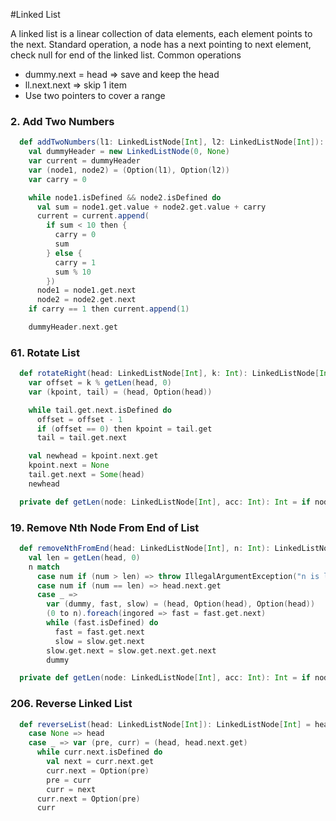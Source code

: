 #Linked List

A linked list is a linear collection of data elements, each element points to the next.
Standard operation, a node has a next pointing to next element, check null for end of the linked list.
Common operations
- dummy.next = head => save and keep the head
- ll.next.next => skip 1 item
- Use two pointers to cover a range 

### 2. Add Two Numbers
```scala
  def addTwoNumbers(l1: LinkedListNode[Int], l2: LinkedListNode[Int]): LinkedListNode[Int] =
    val dummyHeader = new LinkedListNode(0, None)
    var current = dummyHeader
    var (node1, node2) = (Option(l1), Option(l2))
    var carry = 0

    while node1.isDefined && node2.isDefined do
      val sum = node1.get.value + node2.get.value + carry
      current = current.append(
        if sum < 10 then {
          carry = 0
          sum
        } else {
          carry = 1
          sum % 10
        })
      node1 = node1.get.next
      node2 = node2.get.next
    if carry == 1 then current.append(1)

    dummyHeader.next.get
```

### 61. Rotate List
```scala
  def rotateRight(head: LinkedListNode[Int], k: Int): LinkedListNode[Int] =
    var offset = k % getLen(head, 0)
    var (kpoint, tail) = (head, Option(head))

    while tail.get.next.isDefined do
      offset = offset - 1
      if (offset == 0) then kpoint = tail.get
      tail = tail.get.next

    val newhead = kpoint.next.get
    kpoint.next = None
    tail.get.next = Some(head)
    newhead

  private def getLen(node: LinkedListNode[Int], acc: Int): Int = if node.next.isEmpty then acc + 1 else getLen(node.next.get, acc + 1)
```

### 19. Remove Nth Node From End of List
```scala
  def removeNthFromEnd(head: LinkedListNode[Int], n: Int): LinkedListNode[Int] =
    val len = getLen(head, 0)
    n match
      case num if (num > len) => throw IllegalArgumentException("n is larger than the length of head")
      case num if (num == len) => head.next.get
      case _ =>
        var (dummy, fast, slow) = (head, Option(head), Option(head))
        (0 to n).foreach(ingored => fast = fast.get.next)
        while (fast.isDefined) do
          fast = fast.get.next
          slow = slow.get.next
        slow.get.next = slow.get.next.get.next
        dummy

  private def getLen(node: LinkedListNode[Int], acc: Int): Int = if node.next.isEmpty then acc + 1 else getLen(node.next.get, acc + 1)
```

### 206. Reverse Linked List
```scala
  def reverseList(head: LinkedListNode[Int]): LinkedListNode[Int] = head.next match
    case None => head
    case _ => var (pre, curr) = (head, head.next.get)
      while curr.next.isDefined do
        val next = curr.next.get
        curr.next = Option(pre)
        pre = curr
        curr = next
      curr.next = Option(pre) 
      curr
```